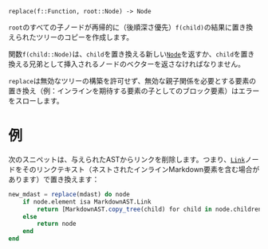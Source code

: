 ```
replace(f::Function, root::Node) -> Node
```

`root`のすべての子ノードが再帰的に（後順深さ優先）`f(child)`の結果に置き換えられたツリーのコピーを作成します。

関数`f(child::Node)`は、`child`を置き換える新しい[`Node`](@ref)を返すか、`child`を置き換える兄弟として挿入されるノードのベクターを返さなければなりません。

`replace`は無効なツリーの構築を許可せず、無効な親子関係を必要とする要素の置き換え（例：インラインを期待する要素の子としてのブロック要素）はエラーをスローします。

# 例

次のスニペットは、与えられたASTからリンクを削除します。つまり、[`Link`](@ref)ノードをそのリンクテキスト（ネストされたインラインMarkdown要素を含む場合があります）で置き換えます：

```julia
new_mdast = replace(mdast) do node
    if node.element isa MarkdownAST.Link
        return [MarkdownAST.copy_tree(child) for child in node.children]
    else
        return node
    end
end
```

